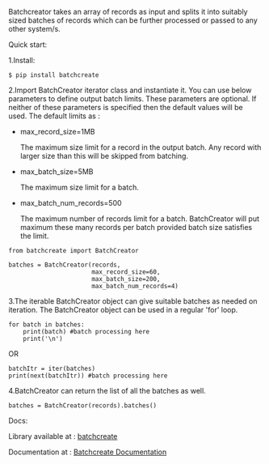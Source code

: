 Batchcreator takes an array of records as input and splits it into suitably sized batches of records which can be further processed or passed to any other system/s.

Quick start:

1.Install:

    $ pip install batchcreate

2.Import BatchCreator iterator class and instantiate it. You can use below parameters to define output batch limits. These parameters are optional. If neither of these parameters is specified then the default values will be used. The default limits as :


   - max_record_size=1MB

      The maximum size limit for a record in the output batch. Any record with larger size than this will be skipped from batching. 
   
   - max_batch_size=5MB

      The maximum size limit for a batch. 
   
   - max_batch_num_records=500

      The maximum number of records limit for a batch. BatchCreator will put maximum these many records per batch provided batch size satisfies the limit. 
   

    from batchcreate import BatchCreator
    
    batches = BatchCreator(records,
                           max_record_size=60,
                           max_batch_size=200,
                           max_batch_num_records=4)

3.The iterable BatchCreator object can give suitable batches as needed on iteration. The BatchCreator object can be used in a regular 'for' loop.

    for batch in batches:
        print(batch) #batch processing here
        print('\n')
   
   OR
     
    batchItr = iter(batches)
    print(next(batchItr)) #batch processing here

4.BatchCreator can return the list of all the batches as well.

    batches = BatchCreator(records).batches()

Docs:

Library available at : [batchcreate](https://pypi.org/project/batchcreate/)

Documentation at : [Batchcreate Documentation](https://batchcreate.readthedocs.io/en/latest/)